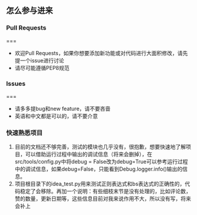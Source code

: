 ## 怎么参与进来

### Pull Requests
===
* 欢迎Pull Requests，如果你想要添加新功能或对代码进行大面积修改，请先提一个issue进行讨论
* 请尽可能遵循PEP8规范

### Issues
===
* 请多多提bug和new feature，请不要吝啬
* 英语和中文都是可以的，请不要介意


### 快速熟悉项目
1. 目前的文档还不够完善，测试的模块也几乎没有，很抱歉，想要快速地了解项目，可以借助运行过程中输出的调试信息（将来会删掉），在src/tools/config.py中将debug = False改为debug=True可以参考运行过程中的调试信息，如果debug=False，只能看到Debug.logger.info()输出的信息。
2. 项目根目录下的idea_test.py用来测试正则表达式和bs表达式的正确性的，代码稳定了会移除。再加一个说明：有些细枝末节是没有处理的，比如评论数，赞的数量，更新日期等，这些信息目前对我来说作用不大，所以没有写，将来会补上